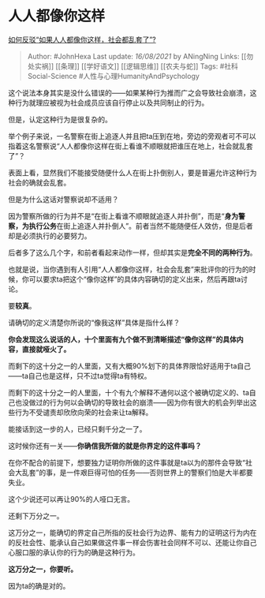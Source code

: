 # 人人都像你这样
[如何反驳“如果人人都像你这样，社会都乱套了”?](https://www.zhihu.com/question/428290088/answer/2060531365)

> Author: #JohnHexa 
Last update: *16/08/2021* by ANingNing
Links: [[勿处实祸]] [[条理]] [[学好语文]] [[逻辑思维]] [[农夫与蛇]]
Tags: #社科Social-Science #人性与心理HumanityAndPsychology 

  


这个说法本身其实是没什么错误的——如果某种行为推而广之会导致社会崩溃，这种行为就理应被视为社会成员应该自行停止以及共同制止的行为。

但是，认定这种行为是很复杂的。

举个例子来说，一名警察在街上追逐人并且把ta压到在地，旁边的旁观者可不可以指着这名警察说“人人都像你这样在街上看谁不顺眼就把谁压在地上，社会就乱套了”？

表面上看，显然我们不能接受随便什么人在街上扑倒别人，要是普遍允许这种行为社会的确就会乱套。

但是为什么这话对警察说却不适用？

因为警察所做的行为并不是“在街上看谁不顺眼就追逐人并扑倒”，而是“**身为警察，为执行公务**在街上追逐人并扑倒人”。前者当然不能随便任人效仿，但是后者却是必须执行的必要努力。

后者多了这么几个字，和前者看起来动作一样，但却其实是**完全不同的两种行为**。

也就是说，当你遇到有人引用“人人都像你这样，社会会乱套”来批评你的行为的时候，你可以要求ta把这个“像你这样”的具体内容确切的定义出来，然后再跟ta讨论。

要**较真**。

请确切的定义清楚你所说的“像我这样”具体是指什么样？

**你会发现这么说话的人，十个里面有九个做不到清晰描述“像你这样”的具体内容，直接就哑火了。**

而剩下的这十分之一的人里面，又有大概90%划下的具体界限恰好适用于ta自己——ta自己也是这样，只不过ta觉得ta有特权。

而剩下的这十分之一的人里面，十个有九个解释不通何以这个被确切定义的、ta自己也没做过的行为何以会确切的导致社会的崩溃——因为你有很大的机会列举出这些行为不受谴责却欣欣向荣的社会来让ta解释。

能接话到这一步的人，已经只剩千分之一了。

这时候你还有一关——**你确信我所做的就是你界定的这件事吗？**

在你不配合的前提下，想要独力证明你所做的这件事就是ta以为的那件会导致“社会大乱套”的事，是一件艰巨得可怕的任务——否则世界上的警察们怕是大半都要失业。

这个少说还可以再让90%的人哑口无言。

还剩下万分之一。

这万分之一，能确切的界定自己所指的反社会行为边界、能有力的证明这行为内在的反社会性、能承认自己如果做这件事一样会伤害社会同样不可以、还能让你自己心服口服的承认你的行为的确是这种行为。

**这万分之一，你要听。**

因为ta的确是对的。